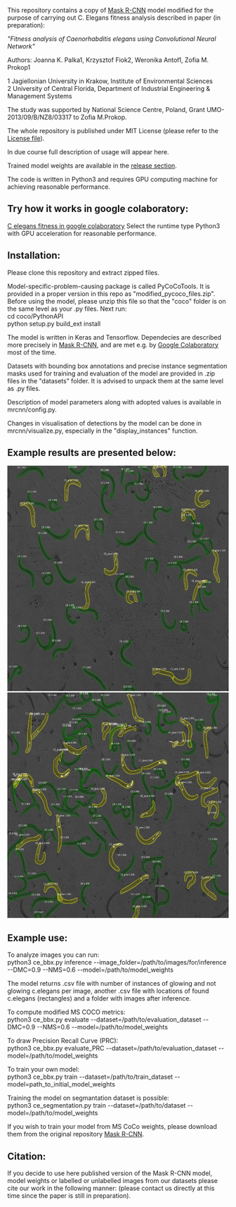 This repository contains a copy of [Mask R-CNN](https://github.com/matterport/Mask_RCNN) model modified for the purpose of carrying out C. Elegans fitness analysis described in paper (in preparation):

*"Fitness analysis of Caenorhabditis elegans using Convolutional Neural Network"*

Authors: Joanna K. Palka1, Krzysztof Fiok2, Weronika Antoł1, Zofia M. Prokop1

1 Jagiellonian University in Krakow, Institute of Environmental Sciences\
2 University of Central Florida, Department of Industrial Engineering & Management Systems<br/>

The study was supported by National Science Centre, Poland, Grant UMO-2013/09/B/NZ8/03317 to Zofia M.Prokop. <br/>

The whole repository is published under MIT License (please refer to the [License file](https://github.com/krzysztoffiok/c_elegans_fitness/blob/master/LICENSE)).

In due course full description of usage will appear here.

Trained model weights are available in the [release section](https://github.com/krzysztoffiok/c_elegans_fitness/releases).

The code is written in Python3 and requires GPU computing machine for achieving reasonable performance.

## Try how it works in google colaboratory:

[C elegans fitness in google colaboratory](https://colab.research.google.com/drive/1sskbMid4VdZ1yEs5N2HDyo8WGe2wf039)
Select the runtime type Python3 with GPU acceleration for reasonable performance.

## Installation:
Please clone this repository and extract zipped files.

Model-specific-problem-causing package is called PyCoCoTools. It is provided in a proper version in this repo as "modified_pycoco_files.zip". Before using the model, please unzip this file so that the "coco" folder is on the same level as your .py files. Next run:\
cd coco/PythonAPI<br/>
python setup.py build_ext install<br/>

The model is written in Keras and Tensorflow. Dependecies are described more precisely in [Mask R-CNN](https://github.com/matterport/Mask_RCNN), and are met e.g. by [Google Colaboratory](https://colab.research.google.com) most of the time.<br/>

Datasets with bounding box annotations and precise instance segmentation masks used for training and evaluation of the model are provided in .zip files in the "datasets" folder. It is advised to unpack them at the same level as .py files.<br/>

Description of model parameters along with adopted values is available in mrcnn/config.py.<br/>

Changes in visualisation of detections by the model can be done in mrcnn/visualize.py, especially in the "display_instances" function.<br/>

## Example results are presented below:<br/>

<img src="https://github.com/krzysztoffiok/c_elegans_fitness/blob/master/example_results/result_K03_2.jpg" width=640 height=512><br/>
<img src="https://github.com/krzysztoffiok/c_elegans_fitness/blob/master/example_results/result_K05_1.jpg" width=640 height=512><br/>  

## Example use:<br/>
To analyze images you can run:\
python3 ce_bbx.py inference --image_folder=/path/to/images/for/inference --DMC=0.9 --NMS=0.6 --model=/path/to/model_weights<br/>

The model returns .csv file with number of instances of glowing and not glowing c.elegans per image, another .csv file with locations of found c.elegans (rectangles) and a folder with images after inference.<br/>

To compute modified MS COCO metrics:\
python3 ce_bbx.py evaluate --dataset=/path/to/evaluation_dataset --DMC=0.9 --NMS=0.6 --model=/path/to/model_weights<br/>

To draw Precision Recall Curve (PRC):\
python3 ce_bbx.py evaluate_PRC --dataset=/path/to/evaluation_dataset  --model=/path/to/model_weights<br/>

To train your own model:\
python3 ce_bbx.py train --dataset=/path/to/train_dataset --model=path_to_initial_model_weights<br/>

Training the model on segmantation dataset is possible:\
python3 ce_segmentation.py train --dataset=/path/to/dataset --model=/path/to/model_weights<br/>

If you wish to train your model from MS CoCo weights, please download them from the original repository  [Mask R-CNN](https://github.com/matterport/Mask_RCNN).

## Citation:<br/>
If you decide to use here published version of the Mask R-CNN model, model weights or labelled or unlabelled images from our datasets please cite our work in the following manner:
(please contact us directly at this time since the paper is still in preparation).

